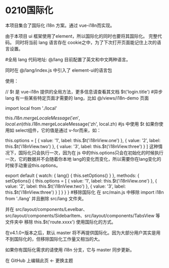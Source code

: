 # 0210国际化
本项目集合了国际化 i18n 方案。通过 vue-i18n而实现。

由于本项目 ui 框架使用了element，所以国际化的同时也要将其国际化。 完整代码。 同时将当前 lang 语言存在 cookie之中，为了下次打开页面能记住上次的语言设置。

#全局 lang
代码地址: @/lang 目前配置了英文和中文两种语言。

同时在 @/lang/index.js 中引入了 element-ui的语言包

使用：

// $t 是 vue-i18n 提供的全局方法，更多信息请查看其文档
$t('login.title')
#异步 lang
有一些某些特定页面才需要的 lang，比如 @/views/i18n-demo 页面

import local from './local'

this.$i18n.mergeLocaleMessage('en', local.en)
this.$i18n.mergeLocaleMessage('zh', local.zh)
#js 中使用 $t
如果你使用如 select组件，它的值是通过 v-for而来，如：

<el-select v-model="value">
  <el-option
    v-for="item in options"
    :key="item.value"
    :label="item.label"
    :value="item.value"/>
</el-select>
this.options = [
  {
    value: '1',
    label: this.$t('i18nView.one')
  },
  {
    value: '2',
    label: this.$t('i18nView.two')
  },
  {
    value: '3',
    label: this.$t('i18nView.three')
  }
]
这种情况下，国际化只会执行一次，因为在 js 中的this.options只会在初始化的时候执行一次，它的数据并不会随着你本地 lang的变化而变化，所以需要你在lang变化的时候手动重设this.options。

export default {
  watch: {
    lang() {
      this.setOptions()
    }
  },
  methods: {
    setOptions() {
      this.options = [
        {
          value: '1',
          label: this.$t('i18nView.one')
        },
        {
          value: '2',
          label: this.$t('i18nView.two')
        },
        {
          value: '3',
          label: this.$t('i18nView.three')
        }
      ]
    }
  }
}
#移除国际化
在 src/main.js 中移除 import i18n from './lang' 并且删除 src/lang 文件夹。

并在 src/layout/components/Levelbar、src/layout/components/SidebarItem、src/layout/components/TabsView 等文件夹中 移除 this.$t('route.xxxx') 使用国际化的方式。

在v4.1.0+版本之后，默认 master 将不再提供国际化。因为大部分用户其实是用不到国际化的，但移除国际化工作量又相当的大。

如果你有国际化需求的请使用 i18n 分支，它与 master 同步更新。

在 GitHub 上编辑此页 
← 更换主题